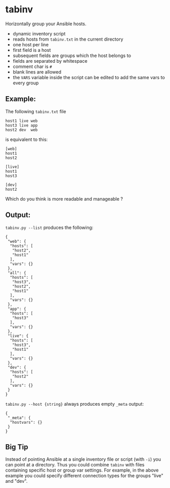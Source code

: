 # tabinv

Horizontally group your Ansible hosts.

- dynamic inventory script
- reads hosts from `tabinv.txt` in the current directory
- one host per line
- first field is a host
- subsequent fields are groups which the host belongs to
- fields are separated by whitespace
- comment char is `#`
- blank lines are allowed
- the `VARS` variable inside the script can be edited to add the
  same vars to every group

## Example:

The following `tabinv.txt` file

```
host1 live web
host3 live app
host2 dev  web
```

is equivalent to this:
```
[web]
host1
host2

[live]
host1
host3

[dev]
host2
```

Which do you think is more readable and manageable ?

## Output:

`tabinv.py --list` produces the following:
```
{
 "web": {
  "hosts": [
   "host2", 
   "host1"
  ], 
  "vars": {}
 }, 
 "all": {
  "hosts": [
   "host3", 
   "host2", 
   "host1"
  ], 
  "vars": {}
 }, 
 "app": {
  "hosts": [
   "host3"
  ], 
  "vars": {}
 }, 
 "live": {
  "hosts": [
   "host3", 
   "host1"
  ], 
  "vars": {}
 }, 
 "dev": {
  "hosts": [
   "host2"
  ], 
  "vars": {}
 }
}
```

`tabinv.py --host {string}` always produces empty `_meta` output:

```
{
 "_meta": {
  "hostvars": {}
 }
}
```

## Big Tip
Instead of pointing Ansible at a single inventory file or script (with `-i`)
you can point at a directory. Thus you could combine `tabinv` with files
containing specific host or group var settings. For example, in the above
example you could specify different connection types for the groups
"live" and "dev".

